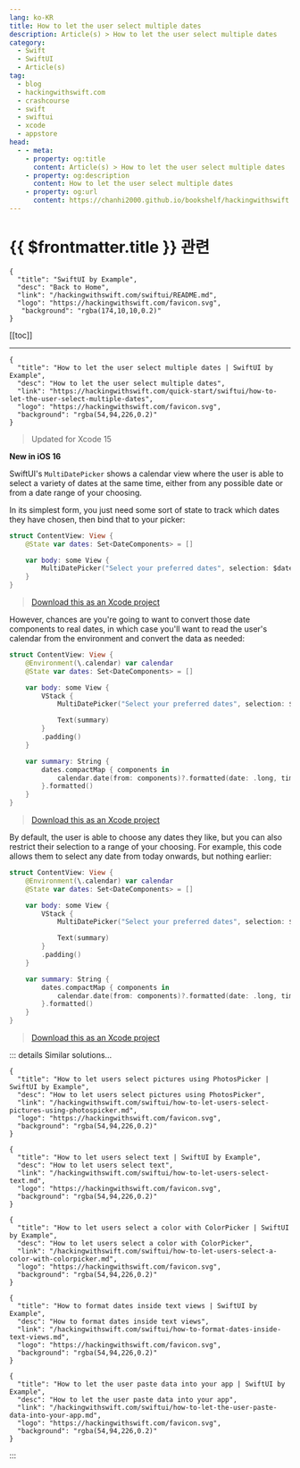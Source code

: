 ```yaml
---
lang: ko-KR
title: How to let the user select multiple dates
description: Article(s) > How to let the user select multiple dates
category:
  - Swift
  - SwiftUI
  - Article(s)
tag: 
  - blog
  - hackingwithswift.com
  - crashcourse
  - swift
  - swiftui
  - xcode
  - appstore
head:
  - - meta:
    - property: og:title
      content: Article(s) > How to let the user select multiple dates
    - property: og:description
      content: How to let the user select multiple dates
    - property: og:url
      content: https://chanhi2000.github.io/bookshelf/hackingwithswift.com/swiftui/how-to-let-the-user-select-multiple-dates.html
---
```


# {{ $frontmatter.title }} 관련

```component VPCard
{
  "title": "SwiftUI by Example",
  "desc": "Back to Home",
  "link": "/hackingwithswift.com/swiftui/README.md",
  "logo": "https://hackingwithswift.com/favicon.svg",
   "background": "rgba(174,10,10,0.2)"
}
```

[[toc]]

---

```component VPCard
{
  "title": "How to let the user select multiple dates | SwiftUI by Example",
  "desc": "How to let the user select multiple dates",
  "link": "https://hackingwithswift.com/quick-start/swiftui/how-to-let-the-user-select-multiple-dates",
  "logo": "https://hackingwithswift.com/favicon.svg",
  "background": "rgba(54,94,226,0.2)"
}
```

> Updated for Xcode 15

**New in iOS 16**

SwiftUI's `MultiDatePicker` shows a calendar view where the user is able to select a variety of dates at the same time, either from any possible date or from a date range of your choosing.

In its simplest form, you just need some sort of state to track which dates they have chosen, then bind that to your picker:

```swift
struct ContentView: View {
    @State var dates: Set<DateComponents> = []

    var body: some View {
        MultiDatePicker("Select your preferred dates", selection: $dates)
    }
}
```

> [<FontIcon icon="fas fa-file-zipper"/>Download this as an Xcode project](https://hackingwithswift.com/files/projects/swiftui/how-to-let-the-user-select-multiple-dates-1.zip)

However, chances are you're going to want to convert those date components to real dates, in which case you'll want to read the user's calendar from the environment and convert the data as needed:

```swift
struct ContentView: View {
    @Environment(\.calendar) var calendar
    @State var dates: Set<DateComponents> = []

    var body: some View {
        VStack {
            MultiDatePicker("Select your preferred dates", selection: $dates)

            Text(summary)
        }
        .padding()
    }

    var summary: String {
        dates.compactMap { components in
            calendar.date(from: components)?.formatted(date: .long, time: .omitted)
        }.formatted()
    }
}
```

> [<FontIcon icon="fas fa-file-zipper"/>Download this as an Xcode project](https://hackingwithswift.com/files/projects/swiftui/how-to-let-the-user-select-multiple-dates-2.zip)

By default, the user is able to choose any dates they like, but you can also restrict their selection to a range of your choosing. For example, this code allows them to select any date from today onwards, but nothing earlier:

```swift
struct ContentView: View {
    @Environment(\.calendar) var calendar
    @State var dates: Set<DateComponents> = []

    var body: some View {
        VStack {
            MultiDatePicker("Select your preferred dates", selection: $dates, in: Date.now...)

            Text(summary)
        }
        .padding()
    }

    var summary: String {
        dates.compactMap { components in
            calendar.date(from: components)?.formatted(date: .long, time: .omitted)
        }.formatted()
    }
}
```

> [<FontIcon icon="fas fa-file-zipper"/>Download this as an Xcode project](https://hackingwithswift.com/files/projects/swiftui/how-to-let-the-user-select-multiple-dates-3.zip)

::: details Similar solutions…

```component VPCard
{
  "title": "How to let users select pictures using PhotosPicker | SwiftUI by Example",
  "desc": "How to let users select pictures using PhotosPicker",
  "link": "/hackingwithswift.com/swiftui/how-to-let-users-select-pictures-using-photospicker.md",
  "logo": "https://hackingwithswift.com/favicon.svg",
  "background": "rgba(54,94,226,0.2)"
}
```

```component VPCard
{
  "title": "How to let users select text | SwiftUI by Example",
  "desc": "How to let users select text",
  "link": "/hackingwithswift.com/swiftui/how-to-let-users-select-text.md",
  "logo": "https://hackingwithswift.com/favicon.svg",
  "background": "rgba(54,94,226,0.2)"
}
```

```component VPCard
{
  "title": "How to let users select a color with ColorPicker | SwiftUI by Example",
  "desc": "How to let users select a color with ColorPicker",
  "link": "/hackingwithswift.com/swiftui/how-to-let-users-select-a-color-with-colorpicker.md",
  "logo": "https://hackingwithswift.com/favicon.svg",
  "background": "rgba(54,94,226,0.2)"
}
```

```component VPCard
{
  "title": "How to format dates inside text views | SwiftUI by Example",
  "desc": "How to format dates inside text views",
  "link": "/hackingwithswift.com/swiftui/how-to-format-dates-inside-text-views.md",
  "logo": "https://hackingwithswift.com/favicon.svg",
  "background": "rgba(54,94,226,0.2)"
}
```

```component VPCard
{
  "title": "How to let the user paste data into your app | SwiftUI by Example",
  "desc": "How to let the user paste data into your app",
  "link": "/hackingwithswift.com/swiftui/how-to-let-the-user-paste-data-into-your-app.md",
  "logo": "https://hackingwithswift.com/favicon.svg",
  "background": "rgba(54,94,226,0.2)"
}
```

:::

